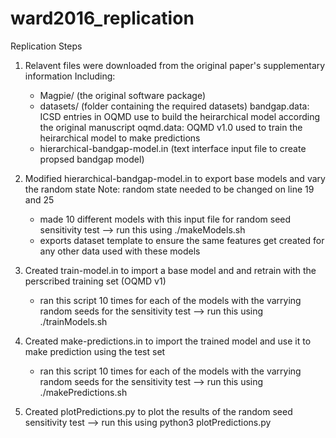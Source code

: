 # ward2016_replication

Replication Steps

1. Relavent files were downloaded from the original paper's supplementary information
   Including:
	- Magpie/  			(the original software package)
	- datasets/			(folder containing the required datasets)
		bandgap.data: ICSD entries in OQMD use to build the heirarchical model according the original manuscript
		oqmd.data: OQMD v1.0 used to train the heirarchical model to make predictions
	- hierarchical-bandgap-model.in (text interface input file to create propsed bandgap model)

2. Modified hierarchical-bandgap-model.in to export base models and vary the random state
   Note: random state needed to be changed on line 19 and 25
	- made 10 different models with this input file for random seed sensitivity test
		--> run this using ./makeModels.sh
	- exports dataset template to ensure the same features get created for any other data used with these models

3. Created train-model.in to import a base model and and retrain with the perscribed training set (OQMD v1)
	- ran this script 10 times for each of the models with the varrying random seeds for the sensitivity test
		--> run this using ./trainModels.sh

4. Created make-predictions.in to import the trained model and use it to make prediction using the test set
	- ran this script 10 times for each of the models with the varrying random seeds for the sensitivity test
		--> run this using ./makePredictions.sh

5. Created plotPredictions.py to plot the results of the random seed sensitivity test
		--> run this using python3 plotPredictions.py
